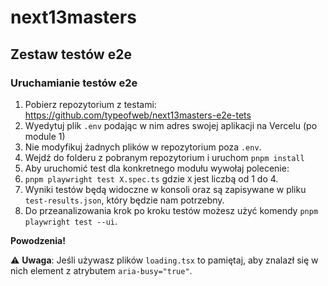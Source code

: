 # next13masters

## Zestaw testów e2e

### Uruchamianie testów e2e

1. Pobierz repozytorium z testami: https://github.com/typeofweb/next13masters-e2e-tets
2. Wyedytuj plik `.env` podając w nim adres swojej aplikacji na Vercelu (po module 1)
3. Nie modyfikuj żadnych plików w repozytorium poza `.env`.
4. Wejdź do folderu z pobranym repozytorium i uruchom `pnpm install`
5. Aby uruchomić test dla konkretnego modułu wywołaj polecenie:
6. `pnpm playwright test X.spec.ts` gdzie `X` jest liczbą od 1 do 4.
7. Wyniki testów będą widoczne w konsoli oraz są zapisywane w pliku `test-results.json`, który będzie nam potrzebny.
8. Do przeanalizowania krok po kroku testów możesz użyć komendy `pnpm playwright test --ui`.

**Powodzenia!**

⚠️ **Uwaga**: Jeśli używasz plików `loading.tsx` to pamiętaj, aby znalazł się w nich element z atrybutem `aria-busy="true"`.
